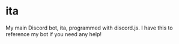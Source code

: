 # ita
My main Discord bot, ita, programmed with discord.js. I have this to reference my bot if you need any help!
